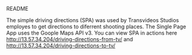 README

The simple driving directions (SPA) was used by Transvideos Studios employes to get directions to diferrent shooting places. The Single Page App uses the Goople Maps API v3. You can view SPA in actions here http://13.57.34.204/driving-directions-from-tv/ and http://13.57.34.204/driving-directions-to-tv/
